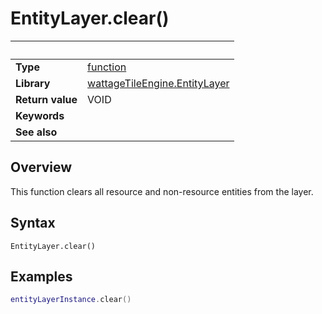 # EntityLayer.clear()

|                      | &nbsp;
| -------------------- | ---------------------------------------------------------------
| __Type__             | [function](http://docs.coronalabs.com/api/type/Function.html)
| __Library__          | [wattageTileEngine.EntityLayer](type_entityLayer.markdown)
| __Return value__     | VOID
| __Keywords__         |
| __See also__         |


## Overview

This function clears all resource and non-resource entities from the
layer.


## Syntax

	EntityLayer.clear()

## Examples

``````lua
entityLayerInstance.clear()
``````
